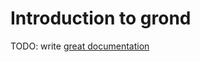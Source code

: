 # Introduction to grond

TODO: write [great documentation](http://jacobian.org/writing/what-to-write/)
